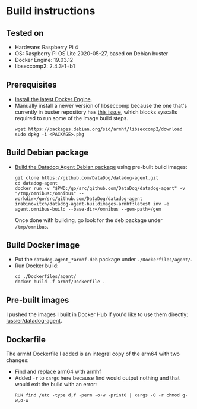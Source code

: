 # Build instructions

## Tested on

- Hardware: Raspberry Pi 4
- OS: Raspberry Pi OS Lite 2020-05-27, based on Debian buster
- Docker Engine: 19.03.12
- libseccomp2: 2.4.3-1+b1

## Prerequisites

- [Install the latest Docker Engine](https://docs.docker.com/engine/install/debian/).
- Manually install a newer version of libseccomp because the one that's currently in buster repository has [this issue](https://github.com/moby/moby/issues/40734), which blocks syscalls required to run some of the image build steps. 
  ``` 
  wget https://packages.debian.org/sid/armhf/libseccomp2/download
  sudo dpkg -i <PACKAGE>.pkg
  ```  

## Build Debian package

- [Build the Datadog Agent Debian package](https://www.fonz.net/blog/archives/2020/06/19/datadog-v7-on-raspberry-pi2/) using pre-built build images:
  ```
  git clone https://github.com/DataDog/datadog-agent.git
  cd datadog-agent
  docker run -v "$PWD:/go/src/github.com/DataDog/datadog-agent" -v "/tmp/omnibus:/omnibus" --workdir=/go/src/github.com/DataDog/datadog-agent irabinovitch/datadog-agent-buildimages-armhf:latest inv -e agent.omnibus-build --base-dir=/omnibus --gem-path=/gem
  ```
  Once done with building, go look for the deb package under `/tmp/omnibus`.  

## Build Docker image

- Put the `datadog-agent_*armhf.deb` package under `./Dockerfiles/agent/`.
- Run Docker build:
    ``` 
    cd ./Dockerfiles/agent/
    docker build -f armhf/Dockerfile .
    ``` 

## Pre-built images

I pushed the images I built in Docker Hub if you'd like to use them directly: [lussier/datadog-agent](https://hub.docker.com/repository/docker/lussier/datadog-agent).

## Dockerfile

The armhf Dockerfile I added is an integral copy of the arm64 with two changes:

- Find and replace arm64 with armhf
- Added `-r` to `xargs` here because find would output nothing and that would exit the build with an error: 
  ```
  RUN find /etc -type d,f -perm -o+w -print0 | xargs -0 -r chmod g-w,o-w
  ```